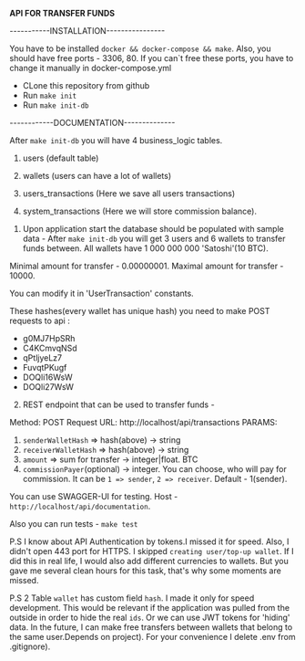 **API FOR TRANSFER FUNDS**

-----------INSTALLATION----------------

You have to be installed `docker && docker-compose && make`.
Also, you should have free ports - 3306, 80. If you can`t free these ports, you have to change it manually in docker-compose.yml

- CLone this repository from github
- Run `make init` 
- Run `make init-db` 

------------DOCUMENTATION--------------

After `make init-db` you will have 4 business_logic tables. 
1. users (default table)
   
2. wallets (users can have a lot of wallets)
   
3. users_transactions (Here we save all users transactions)

4. system_transactions (Here we will store commission balance).

1) Upon application start the database should be populated with sample data - 
After `make init-db` you will get 3 users and 6 wallets to transfer funds between. All wallets have 1 000 000 000 'Satoshi'(10 BTC).
   
Minimal amount for transfer  - 0.00000001. 
Maximal amount for transfer  - 10000. 
   
You can modify it in 'UserTransaction' constants.   
   
These hashes(every wallet has unique hash) you need to make POST requests to api :
   - g0MJ7HpSRh
   - C4KCmvqNSd
   - qPtljyeLz7 
   - FuvqtPKugf 
   - DOQli16WsW 
   - DOQli27WsW 


2) REST endpoint that can be used to transfer funds -

Method: POST
Request URL: http://localhost/api/transactions
PARAMS:
1. `senderWalletHash` => hash(above) -> string 
2. `receiverWalletHash` => hash(above) -> string
3. `amount` => sum for transfer -> integer|float. BTC
4. `commissionPayer`(optional) -> integer. You can choose, who will pay for commission.
It can be `1 => sender`, `2 => receiver`. Default - 1(sender).

You can use SWAGGER-UI for testing. Host - `http://localhost/api/documentation`.

Also you can run tests - `make test`

P.S 
    I know about API Authentication by tokens.I missed it for speed. Also, I didn't open 443 port for HTTPS.
I skipped `creating user/top-up wallet`. If I did this in real life, I would also add different currencies to wallets.
But you gave me several clean hours for this task, that's why some moments are missed.

P.S 2
    Table `wallet` has custom field `hash`. I made it only for speed development.
This would be relevant if the application was pulled from the outside in order to hide the real `ids`.
Or we can use JWT tokens for 'hiding' data. In the future, I can make free transfers between wallets that belong to the same user.Depends on project).
For your convenience I delete .env from .gitignore). 
